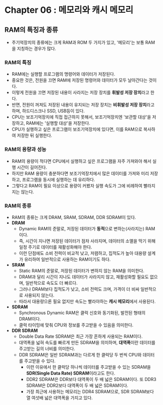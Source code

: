 # Chapter 06 : 메모리와 캐시 메모리

## RAM의 특징과 종류

- 주기억장치의 종류에는 크게 RAM과 ROM 두 가지가 있고, '메모리'는 보통 RAM을 지칭하는 경우가 많다.

### RAM의 특징
- RAM에는 실행할 프로그램의 명령어와 데이터가 저장된다.
- 중요한 것은, 전원을 끄면 RAM에 저장된 명령어와 데이터가 모두 날아간다는 것이다.
- 이렇게 전원을 끄면 저장된 내용이 사라지는 저장 장치를 **휘발성 저장 장치**라고 한다.
- 반면, 전원이 꺼져도 저장된 내용이 유지되는 저장 장치는 **비휘발성 저장 장치**라고 하며, 하드디스크나 SSD, USB등이 있다.
- CPU는 보조기억장치에 직접 접근하지 못해서, 보조기억장치엔 '보관할 대상'을 저장하고, RAM에는 '실행할 대상'을 저장한다.
- CPU가 실행하고 싶은 프로그램이 보조기억장치에 있다면, 이를 RAM으로 복사하여 저장한 뒤 실행한다.

### RAM의 용량과 성능
- RAM의 용량이 적다면 CPU에서 실행하고 싶은 프로그램을 자주 가져와야 해서 실행 시간이 길어진다.
- 하지만 RAM 용량이 충분하다면 보조기억장치에서 많은 데이터를 가져와 미리 저장하고, 프로그램을 동시에 실행하는 데 유리하다.
- 그렇다고 RAM이 필요 이상으로 용량이 커봤자 실행 속도가 그에 비례하여 빨라지지는 않는다.

### RAM의 종류
- RAM의 종류는 크게 DRAM, SRAM, SDRAM, DDR SDRAM이 있다.
- **DRAM**
  - Dynamic RAM의 준말로, 저장된 데이터가 **동적**으로 변하는(사라지는) RAM이다.
  - 즉, 시간이 지나면 저장된 데이터가 점차 사라지며, 데이터의 소멸을 막기 위해 일정 주기로 데이터를 재활성화해야 한다.
  - 이런 단점에도 소비 전력이 비교적 낮고, 저렴하고, 집적도가 높아 대용량 설계가 유리하여 일반적으로 사용하는 RAM이기도 하다.
- **SRAM**
  - Static RAM의 준말로, 저장된 데이터가 변하지 않는 RAM을 의미한다.
  - DRAM과 달리 시간이 지나도 데이터가 사라지지 않고, 재활성화할 필요도 없으며, 일반적으로 속도도 더 빠르다.
  - 그러나 DRAM보다 집적도가 낮고, 소비 전력도 크며, 가격이 더 비싸 일반적으로 사용되지 않는다.
  - 따라서 대용량으론 필요 없지만 속도는 빨라야하는 **캐시 메모리**에서 사용된다.
- **SDRAM**
  - Synchronous Dynamic RAM은 클럭 신호와 동기화된, 발전된 형태의 DRAM이다.
  - 클럭 타이밍에 맞춰 CPU와 정보를 주고받을 수 있음을 의미한다.
- **DDR SDRAM**
  - Double Data Rate SDRAM은 최근 가장 흔하게 사용되는 RAM이다.
  - 대역폭을 넓혀 속도를 빠르게 만든 SDRAM을 의미하며, **대역폭**이란 데이터를 주고받는 길의 너비를 의미한다.
  - DDR SDRAM은 일반 SDRAM과는 다르게 한 클럭당 두 번씩 CPU와 데이터를 주고받을 수 있다.
    - 이런 이유에서 한 클럭당 하나씩 데이터를 주고받을 수 있는 SDRAM을 **SDR(Single Data Rate) SDRAM**이라고도 한다.
    - DDR2 SDRAM은 DDR보다 대역폭이 두 배 넓은 SDRAM이다. 또 DDR3 SDRAM은 DDR2보다 대역폭이 두 배 넓은 SDRAM이다.
    - 가장 최근에 사용하는 메모리는 DDR4 SDRAM으로, SDR SDRAM보다 열 여섯배 넓은 대역폭을 가지고 있다.